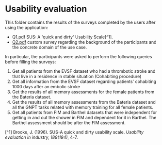 # Usability evaluation

This folder contains the results of the surveys completed by the users after using the application:

  - [Q1.pdf](./Q1.pdf) SUS: A 'quick and dirty' Usability Scale[^1].
  - [Q2.pdf](./Q2.pdf) custom survey regarding the background of the participants and the concrete domain of the use case.

In particular, the participants were asked to perform the following queries before filling the surveys:

  1. Get all patients from the EVSF dataset who had a thrombotic stroke and that live in a residence in stable situation (Cohabiting procedure)
  2. Get all information from the EVSF dataset regarding patients' cohabiting 1000 days after an embolic stroke
  3. Get the results of all memory assessments for the female patients from the Bateria dataset.
  4. Get the results of all memory assessments from the Bateria dataset and all the GNPT tasks related with memory training for all female patients.
  5. Get all patients from FIM and Barthel datasets that were independent for getting in and out the shower in FIM and dependent for it in Barthel. The Barthel assessment should be after the FIM assessment.

[^1] Brooke, J. (1996). SUS-A quick and dirty usability scale. *Usability evaluation in industry, 189(194)*, 4-7.